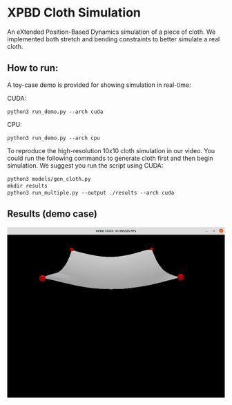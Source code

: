 # XPBD Cloth Simulation

An eXtended Position-Based Dynamics simulation of a piece of cloth. We implemented both stretch and bending constraints to better simulate a real cloth.

## How to run:

A toy-case demo is provided for showing simulation in real-time:

CUDA:

```
python3 run_demo.py --arch cuda
```

CPU:

```
python3 run_demo.py --arch cpu
```

To reproduce the high-resolution 10x10 cloth simulation in our video. You could run the following commands to generate cloth first and then begin simulation. We suggest you run the script using CUDA:

```
python3 models/gen_cloth.py
mkdir results
python3 run_multiple.py --output ./results --arch cuda
```

## Results (demo case)

![xpbd-cloth](figures/xpbd-cloth.png)

